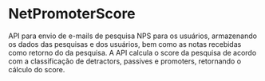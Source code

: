 # NetPromoterScore

API para envio de e-mails de pesquisa NPS para os usuários, armazenando os dados das pesquisas e dos usuários, bem como as notas recebidas como retorno do da pesquisa. A API calcula o score da pesquisa de acordo com a classificação de detractors, passives e promoters, retornando o cálculo do score. 


